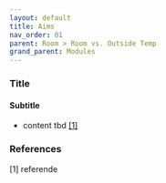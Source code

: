 ```yaml
---
layout: default
title: Aims
nav_order: 01
parent: Room > Room vs. Outside Temp
grand_parent: Modules
---
```


### Title
#### Subtitle
- content tbd <a href="#referencename">[1]</a>

### References
<a id="referencename">[1]</a> referende <br>
